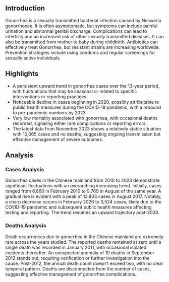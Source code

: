 ## Introduction

Gonorrhea is a sexually transmitted bacterial infection caused by Neisseria gonorrhoeae. It is often asymptomatic, but symptoms can include painful urination and abnormal genital discharge. Complications can lead to infertility and an increased risk of other sexually transmitted diseases. It can also be transmitted from mother to baby during childbirth. Antibiotics can effectively treat Gonorrhea, but resistant strains are increasing worldwide. Prevention strategies include using condoms and regular screenings for sexually active individuals.
## Highlights

- A persistent upward trend in gonorrhea cases over the 13-year period, with fluctuations that may be seasonal or related to specific interventions or reporting practices. <br/>
- Noticeable decline in cases beginning in 2020, possibly attributable to public health measures during the COVID-19 pandemic, with a rebound to pre-pandemic numbers by 2023. <br/>
- Very low mortality associated with gonorrhea, with occasional deaths recorded, signaling either rare complications or reporting errors. <br/>
- The latest data from November 2023 shows a relatively stable situation with 10,065 cases and no deaths, suggesting ongoing transmission but effective management of severe outcomes. <br/>
## Analysis

### Cases Analysis
Gonorrhea cases in the Chinese mainland from 2010 to 2023 demonstrate significant fluctuations with an overarching increasing trend. Initially, cases ranged from 6,660 in February 2010 to 9,769 in August of the same year. A gradual rise is evident with a peak of 13,803 cases in August 2017. Notably, a sharp decrease occurs in February 2020 to 3,524 cases, likely due to the COVID-19 pandemic and subsequent public health measures affecting testing and reporting. The trend resumes an upward trajectory post-2020.

### Deaths Analysis
Death occurrences due to gonorrhea in the Chinese mainland are extremely rare across the years studied. The reported deaths remained at zero until a single death was recorded in January 2011, with occasional isolated incidents thereafter. An unexpected anomaly of 10 deaths in September 2012 stands out, requiring verification or further investigation into the cause. Post-2012, the annual death count doesn't exceed two, with no clear temporal pattern. Deaths are disconnected from the number of cases, suggesting effective management of gonorrhea complications.
